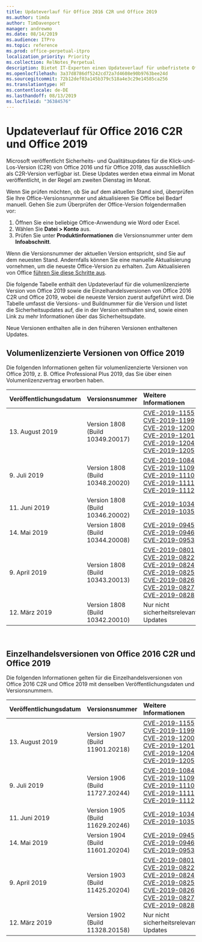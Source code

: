 ```yaml
---
title: Updateverlauf für Office 2016 C2R und Office 2019
ms.author: timda
author: TimDavenport
manager: andrewmo
ms.date: 08/14/2019
ms.audience: ITPro
ms.topic: reference
ms.prod: office-perpetual-itpro
localization_priority: Priority
ms.collection: RelNotes_Perpetual
description: Bietet IT-Experten einen Updateverlauf für unbefristete Office 2016- und 2019-Versionen, die Klick-und-Los (C2R) verwenden.
ms.openlocfilehash: 3a37d8786df5242cd72a7d4608e90b9763bee24d
ms.sourcegitcommit: 72b12def03a145b379c518a4e3c29e14585ca256
ms.translationtype: HT
ms.contentlocale: de-DE
ms.lasthandoff: 08/13/2019
ms.locfileid: "36384576"
---
```

# <a name="update-history-for-office-2016-c2r-and-office-2019"></a>Updateverlauf für Office 2016 C2R und Office 2019

Microsoft veröffentlicht Sicherheits- und Qualitätsupdates für die Klick-und-Los-Version (C2R) von Office 2016 und für Office 2019, das ausschließlich als C2R-Version verfügbar ist. Diese Updates werden etwa einmal im Monat veröffentlicht, in der Regel am zweiten Dienstag im Monat.

Wenn Sie prüfen möchten, ob Sie auf dem aktuellen Stand sind, überprüfen Sie Ihre Office-Versionsnummer und aktualisieren Sie Office bei Bedarf manuell. Gehen Sie zum Überprüfen der Office-Version folgendermaßen vor:

  1.    Öffnen Sie eine beliebige Office-Anwendung wie Word oder Excel.
  2.    Wählen Sie **Datei > Konto** aus.
  3.    Prüfen Sie unter **Produktinformationen** die Versionsnummer unter dem **Infoabschnitt**.

Wenn die Versionsnummer der aktuellen Version entspricht, sind Sie auf dem neuesten Stand. Andernfalls können Sie eine manuelle Aktualisierung vornehmen, um die neueste Office-Version zu erhalten. Zum Aktualisieren von Office [führen Sie diese Schritte aus](https://support.office.com/article/2ab296f3-7f03-43a2-8e50-46de917611c5).


Die folgende Tabelle enthält den Updateverlauf für die volumenlizenzierte Version von Office 2019 sowie die Einzelhandelsversionen von Office 2016 C2R und Office 2019, wobei die neueste Version zuerst aufgeführt wird. Die Tabelle umfasst die Versions- und Buildnummer für die Version und listet die Sicherheitsupdates auf, die in der Version enthalten sind, sowie einen Link zu mehr Informationen über das Sicherheitsupdate. 

Neue Versionen enthalten alle in den früheren Versionen enthaltenen Updates.

## <a name="volume-licensed-versions-of-office-2019"></a>Volumenlizenzierte Versionen von Office 2019
Die folgenden Informationen gelten für volumenlizenzierte Versionen von Office 2019, z. B. Office Professional Plus 2019, das Sie über einen Volumenlizenzvertrag erworben haben.

|**Veröffentlichungsdatum**|**Versionsnummer**|**Weitere Informationen**|
|:-----|:-----|:-----|
|13. August 2019   |Version 1808 (Build 10349.20017)  |[CVE-2019-1155](https://portal.msrc.microsoft.com/en-US/security-guidance/advisory/CVE-2019-1155) <br/> [CVE-2019-1199](https://portal.msrc.microsoft.com/en-US/security-guidance/advisory/CVE-2019-1199) <br/> [CVE-2019-1200](https://portal.msrc.microsoft.com/en-US/security-guidance/advisory/CVE-2019-1200) <br/> [CVE-2019-1201](https://portal.msrc.microsoft.com/en-US/security-guidance/advisory/CVE-2019-1201) <br/> [CVE-2019-1204](https://portal.msrc.microsoft.com/en-US/security-guidance/advisory/CVE-2019-1204) <br/> [CVE-2019-1205](https://portal.msrc.microsoft.com/en-US/security-guidance/advisory/CVE-2019-1205) <br/>  |
|9. Juli 2019   |Version 1808 (Build 10348.20020)  |[CVE-2019-1084](https://portal.msrc.microsoft.com/en-US/security-guidance/advisory/CVE-2019-1084) <br/> [CVE-2019-1109](https://portal.msrc.microsoft.com/en-US/security-guidance/advisory/CVE-2019-1109) <br/> [CVE-2019-1110](https://portal.msrc.microsoft.com/en-US/security-guidance/advisory/CVE-2019-1110) <br/> [CVE-2019-1111](https://portal.msrc.microsoft.com/en-US/security-guidance/advisory/CVE-2019-1111) <br/> [CVE-2019-1112](https://portal.msrc.microsoft.com/en-US/security-guidance/advisory/CVE-2019-1112) <br/>|
|11. Juni 2019   |Version 1808 (Build 10346.20002)  |[CVE-2019-1034](https://portal.msrc.microsoft.com/en-US/security-guidance/advisory/CVE-2019-1034) <br/> [CVE-2019-1035](https://portal.msrc.microsoft.com/en-US/security-guidance/advisory/CVE-2019-1035) <br/> |
|14. Mai 2019   |Version 1808 (Build 10344.20008)  |[CVE-2019-0945](https://portal.msrc.microsoft.com/en-US/security-guidance/advisory/CVE-2019-0945) <br/> [CVE-2019-0946](https://portal.msrc.microsoft.com/en-US/security-guidance/advisory/CVE-2019-0946) <br/> [CVE-2019-0953](https://portal.msrc.microsoft.com/en-US/security-guidance/advisory/CVE-2019-0953) <br/>|
|9. April 2019   |Version 1808 (Build 10343.20013)  |[CVE-2019-0801](https://portal.msrc.microsoft.com/en-US/security-guidance/advisory/CVE-2019-0801) <br/> [CVE-2019-0822](https://portal.msrc.microsoft.com/en-US/security-guidance/advisory/CVE-2019-0822) <br/> [CVE-2019-0824](https://portal.msrc.microsoft.com/en-US/security-guidance/advisory/CVE-2019-0824) <br/> [CVE-2019-0825](https://portal.msrc.microsoft.com/en-US/security-guidance/advisory/CVE-2019-0825) <br/> [CVE-2019-0826](https://portal.msrc.microsoft.com/en-US/security-guidance/advisory/CVE-2019-0826) <br/> [CVE-2019-0827](https://portal.msrc.microsoft.com/en-US/security-guidance/advisory/CVE-2019-0827) <br/> [CVE-2019-0828](https://portal.msrc.microsoft.com/en-US/security-guidance/advisory/CVE-2019-0828) <br/> |
|12. März 2019   |Version 1808 (Build 10342.20010)  |Nur nicht sicherheitsrelevante Updates <br/> |


<br/>

## <a name="retail-versions-of-office-2016-c2r-and-office-2019"></a>Einzelhandelsversionen von Office 2016 C2R und Office 2019
Die folgenden Informationen gelten für die Einzelhandelsversionen von Office 2016 C2R und Office 2019 mit denselben Veröffentlichungsdaten und Versionsnummern.

|**Veröffentlichungsdatum**|**Versionsnummer**|**Weitere Informationen**|
|:-----|:-----|:-----|
|13. August 2019   |Version 1907 (Build 11901.20218)  |[CVE-2019-1155](https://portal.msrc.microsoft.com/en-US/security-guidance/advisory/CVE-2019-1155) <br/> [CVE-2019-1199](https://portal.msrc.microsoft.com/en-US/security-guidance/advisory/CVE-2019-1199) <br/> [CVE-2019-1200](https://portal.msrc.microsoft.com/en-US/security-guidance/advisory/CVE-2019-1200) <br/> [CVE-2019-1201](https://portal.msrc.microsoft.com/en-US/security-guidance/advisory/CVE-2019-1201) <br/> [CVE-2019-1204](https://portal.msrc.microsoft.com/en-US/security-guidance/advisory/CVE-2019-1204) <br/> [CVE-2019-1205](https://portal.msrc.microsoft.com/en-US/security-guidance/advisory/CVE-2019-1205) <br/>  |
|9. Juli 2019   |Version 1906 (Build 11727.20244)  |[CVE-2019-1084](https://portal.msrc.microsoft.com/en-US/security-guidance/advisory/CVE-2019-1084) <br/> [CVE-2019-1109](https://portal.msrc.microsoft.com/en-US/security-guidance/advisory/CVE-2019-1109) <br/> [CVE-2019-1110](https://portal.msrc.microsoft.com/en-US/security-guidance/advisory/CVE-2019-1110) <br/> [CVE-2019-1111](https://portal.msrc.microsoft.com/en-US/security-guidance/advisory/CVE-2019-1111) <br/> [CVE-2019-1112](https://portal.msrc.microsoft.com/en-US/security-guidance/advisory/CVE-2019-1112) <br/>|
|11. Juni 2019   |Version 1905 (Build 11629.20246)  |[CVE-2019-1034](https://portal.msrc.microsoft.com/en-US/security-guidance/advisory/CVE-2019-1034) <br/> [CVE-2019-1035](https://portal.msrc.microsoft.com/en-US/security-guidance/advisory/CVE-2019-1035) <br/> |
|14. Mai 2019   |Version 1904 (Build 11601.20204)  |[CVE-2019-0945](https://portal.msrc.microsoft.com/en-US/security-guidance/advisory/CVE-2019-0945) <br/> [CVE-2019-0946](https://portal.msrc.microsoft.com/en-US/security-guidance/advisory/CVE-2019-0946) <br/> [CVE-2019-0953](https://portal.msrc.microsoft.com/en-US/security-guidance/advisory/CVE-2019-0953) <br/>|
|9. April 2019   |Version 1903 (Build 11425.20204)  |[CVE-2019-0801](https://portal.msrc.microsoft.com/en-US/security-guidance/advisory/CVE-2019-0801) <br/> [CVE-2019-0822](https://portal.msrc.microsoft.com/en-US/security-guidance/advisory/CVE-2019-0822) <br/> [CVE-2019-0824](https://portal.msrc.microsoft.com/en-US/security-guidance/advisory/CVE-2019-0824) <br/> [CVE-2019-0825](https://portal.msrc.microsoft.com/en-US/security-guidance/advisory/CVE-2019-0825) <br/> [CVE-2019-0826](https://portal.msrc.microsoft.com/en-US/security-guidance/advisory/CVE-2019-0826) <br/> [CVE-2019-0827](https://portal.msrc.microsoft.com/en-US/security-guidance/advisory/CVE-2019-0827) <br/> [CVE-2019-0828](https://portal.msrc.microsoft.com/en-US/security-guidance/advisory/CVE-2019-0828) <br/> |
|12. März 2019   |Version 1902 (Build 11328.20158)  |Nur nicht sicherheitsrelevante Updates <br/> |



